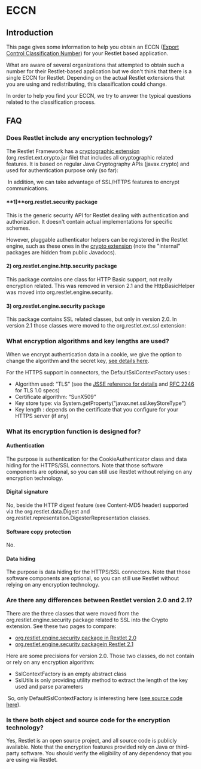 [comment]: <> (This is a comment, it will not be included)

# ECCN

## Introduction

This page gives some information to help you obtain an ECCN ([Export
Control Classification
Number](http://en.wikipedia.org/wiki/Export_Control_Classification_Number))
for your Restlet based application.

What are aware of several organizations that attempted to obtain such a
number for their Restlet-based application but we don't think that there
is a single ECCN for Restlet. Depending on the actual Restlet extensions
that you are using and redistributing, this classification could change.

In order to help you find your ECCN, we try to answer the typical
questions related to the classification process.

## FAQ

### Does Restlet include any encryption technology?

The Restlet Framework has a [cryptographic
extension](http://restlet.org/learn/javadocs/snapshot/jee/ext/org/restlet/ext/crypto/package-summary.html)
(org.restlet.ext.crypto.jar file) that includes all cryptographic
related features. It is based on regular Java Cryptography APIs
(javax.crypto) and used for authentication purpose only (so far): 

 In addition, we can take advantage of SSL/HTTPS features to encrypt
communications.

#### **1)****org.restlet.security** package

This is the generic security API for Restlet dealing with authentication
and authorization. It doesn't contain actual implementations for
specific schemes.

However, pluggable authenticator helpers can be registered in the
Restlet engine, such as these ones in the [crypto
extension](http://restlet.tigris.org/source/browse/restlet/trunk/modules/org.restlet.ext.crypto/src/org/restlet/ext/crypto/internal/)
(note the "internal" packages are hidden from public Javadocs).

#### **2) org.restlet.engine.http.security** package

This package contains one class for HTTP Basic support, not really
encryption related. This was removed in version 2.1 and the
HttpBasicHelper was moved into org.restlet.engine.security.

#### **3) org.restlet.engine.security** package

This package contains SSL related classes, but only in version 2.0. In
version 2.1 those classes were moved to the org.restlet.ext.ssl
extension:

### What encryption algorithms and key lengths are used?

When we encrypt authentication data in a cookie, we give the option to
change the algorithm and the secret key, [see details
here](http://restlet.org/learn/javadocs/snapshot/jee/ext/org/restlet/ext/crypto/CookieAuthenticator.html).

For the HTTPS support in connectors, the DefaultSslContextFactory uses :

-   Algorithm used: “TLS” (see the [JSSE reference for
    details](http://download.oracle.com/javase/1.5.0/docs/guide/security/jsse/JSSERefGuide.html#AppA)
    and [RFC
    2246](http://www.ietf.org/rfc/rfc2246.txt)
    for TLS 1.0 specs)
-   Certificate algorithm: “SunX509”
-   Key store type: via System.getProperty("javax.net.ssl.keyStoreType")
-   Key length : depends on the certificate that you configure for your
    HTTPS server (if any)

### What its encryption function is designed for?

#### Authentication

The purpose is authentication for the CookieAuthenticator class and data
hiding for the HTTPS/SSL connectors. Note that those software components
are optional, so you can still use Restlet without relying on any
encryption technology.

#### Digital signature

No, beside the HTTP digest feature (see Content-MD5 header) supported
via the org.restlet.data.Digest and
org.restlet.representation.DigesterRepresentation classes.

#### Software copy protection

No.

#### Data hiding

The purpose is data hiding for the HTTPS/SSL connectors. Note that those
software components are optional, so you can still use Restlet without
relying on any encryption technology.

### Are there any differences between Restlet version 2.0 and 2.1?

There are the three classes that were moved from the
org.restlet.engine.security package related to SSL into the Crypto
extension. See these two pages to compare:

-   [org.restlet.engine.security package in Restlet
    2.0](http://restlet.tigris.org/source/browse/restlet/branches/2.0/modules/org.restlet/src/org/restlet/engine/security/)
-   [org.restlet.engine.security
    package](http://restlet.tigris.org/source/browse/restlet/trunk/modules/org.restlet/src/org/restlet/engine/security/)[in
    Restlet
    2.1](http://restlet.tigris.org/source/browse/restlet/trunk/modules/org.restlet/src/org/restlet/engine/security/)

Here are some precisions for version 2.0. Those two classes, do not
contain or rely on any encryption algorithm:

-   SslContextFactory is an empty abstract class
-   SslUtils is only providing utility method to extract the length of
    the key used and parse parameters

 So, only DefaultSslContextFactory is interesting here ([see source code
here](http://restlet.tigris.org/source/browse/restlet/branches/2.0/modules/org.restlet/src/org/restlet/engine/security/DefaultSslContextFactory.java?view=markup)).

### Is there both object and source code for the encryption technology?

Yes, Restlet is an open source project, and all source code is publicly
available. Note that the encryption features provided rely on Java or
third-party software. You should verify the eligibility of any
dependency that you are using via Restlet.
